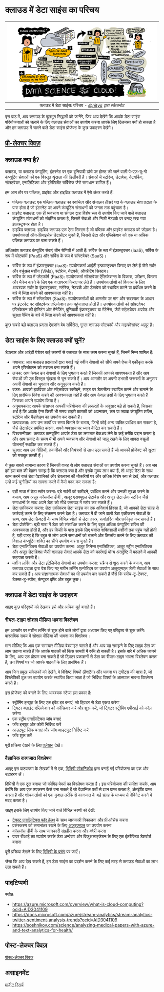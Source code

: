 # क्लाउड में डेटा साइंस का परिचय

|![[(@sketchthedocs) द्वारा स्केचनोट](https://sketchthedocs.dev) ](../../../sketchnotes/17-DataScience-Cloud.png)|
|:---:|
| क्लाउड में डेटा साइंस: परिचय - _[@nitya](https://twitter.com/nitya) द्वारा स्केचनोट_ |


इस पाठ में, आप क्लाउड के मूलभूत सिद्धांतों को जानेंगे, फिर आप देखेंगे कि आपके डेटा साइंस परियोजनाओं को चलाने के लिए क्लाउड सेवाओं का उपयोग करना आपके लिए दिलचस्प क्यों हो सकता है और हम क्लाउड में चलने वाले डेटा साइंस प्रोजेक्ट के कुछ उदाहरण देखेंगे।


## [प्री-लेक्चर क्विज़](https://purple-hill-04aebfb03.1.azurestaticapps.net/quiz/32)


## क्लाउड क्या है?

क्लाउड, या क्लाउड कंप्यूटिंग, इंटरनेट पर एक बुनियादी ढांचे पर होस्ट की जाने वाली पे-एज़-यू-गो कंप्यूटिंग सेवाओं की एक विस्तृत श्रृंखला की डिलीवरी है। सेवाओं में स्टोरेज, डेटाबेस, नेटवर्किंग, सॉफ्टवेयर, एनालिटिक्स और इंटेलिजेंट सर्विसेज जैसे समाधान शामिल हैं।

हम आम तौर पर पब्लिक, प्राइवेट और हाइब्रिड क्लाउड में ऐसे अंतर करते हैं:

* पब्लिक क्लाउड: एक पब्लिक क्लाउड का स्वामित्व और संचालन तीसरे पक्ष के क्लाउड सेवा प्रदाता के पास होता है जो इंटरनेट पर अपने कंप्यूटिंग संसाधनों को जनता तक पहुंचाता है।
* प्राइवेट क्लाउड: एक ही व्यवसाय या संगठन द्वारा विशेष रूप से उपयोग किए जाने वाले क्लाउड कंप्यूटिंग संसाधनों को संदर्भित करता है, जिसमें सेवाओं और निजी नेटवर्क पर बनाए रखा गया इंफ्रास्ट्रक्चर होता है।
* हाइब्रिड क्लाउड: हाइब्रिड क्लाउड एक ऐसा सिस्टम है जो पब्लिक और प्राइवेट क्लाउड को जोड़ता है। उपयोगकर्ता ऑन-प्रिमाइसेस डेटासेंटर चुनते हैं, जिससे डेटा और एप्लिकेशन को एक या अधिक पब्लिक क्लाउड पर चला सकते हैं।

अधिकांश क्लाउड कंप्यूटिंग सेवाएं तीन श्रेणियों में आती हैं: सर्विस के रूप में इंफ्रास्ट्रक्चर (IaaS), सर्विस के रूप में प्लेटफॉर्म (PaaS) और सर्विस के रूप में सॉफ्टवेयर (SaaS)।

* सर्विस के रूप में इंफ्रास्ट्रक्चर (IaaS): उपयोगकर्ता आईटी इन्फ्रास्ट्रक्चर किराए पर लेते हैं जैसे सर्वर और वर्चुअल मशीन (VMs), स्टोरेज, नेटवर्क, ऑपरेटिंग सिस्टम।
* सर्विस के रूप में प्लेटफॉर्म (PaaS): उपयोगकर्ता सॉफ्टवेयर ऍप्लिकेशन्स के विकास, परीक्षण, वितरण और मैनेज करने के लिए एक वातावरण किराए पर लेते हैं। उपयोगकर्ताओं को विकास के लिए आवश्यक सर्वर के इंफ्रास्ट्रक्चर, स्टोरेज, नेटवर्क और डेटाबेस को स्थापित करने या प्रबंधित करने के बारे में चिंता करने की आवश्यकता नहीं है।
* सर्विस के रूप में सॉफ्टवेयर (SaaS): उपयोगकर्ताओं को आमतौर पर मांग और सदस्यता के आधार पर इंटरनेट पर सॉफ़्टवेयर एप्लिकेशन तक पहुंच प्राप्त होती है। उपयोगकर्ताओं को सॉफ़्टवेयर एप्लिकेशन की होस्टिंग और मैनेजिंग, बुनियादी इंफ्रास्ट्रक्चर या मेंटेनेंस, जैसे सॉफ़्टवेयर अपग्रेड और सुरक्षा पैचिंग के बारे में चिंता करने की आवश्यकता नहीं है।

कुछ सबसे बड़े क्लाउड प्रदाता ऐमज़ॉन वेब सर्विसेस, गूगल क्लाउड प्लेटफॉर्म और माइक्रोसॉफ्ट अज़ूर हैं।
## डेटा साइंस के लिए क्लाउड क्यों चुनें? 

डेवलपर और आईटी पेशेवर कई कारणों से क्लाउड के साथ काम करना चुनते हैं, जिनमें निम्न शामिल हैं:

* नवाचार: आप क्लाउड प्रदाताओं द्वारा बनाई गई नवीन सेवाओं को सीधे अपने ऐप्स में एकीकृत करके अपने एप्लिकेशन को सशक्त बना सकते हैं।
* लचक: आप केवल उन सेवाओं के लिए भुगतान करते हैं जिनकी आपको आवश्यकता है और आप सेवाओं की एक विस्तृत श्रृंखला से चुन सकते हैं। आप आमतौर पर अपनी उभरती जरूरतों के अनुसार अपनी सेवाओं का भुगतान और अनुकूलन करते हैं। 
* बजट: आपको हार्डवेयर और सॉफ़्टवेयर खरीदने, साइट पर डेटासेंटर स्थापित करने और चलाने के लिए प्रारंभिक निवेश करने की आवश्यकता नहीं है और आप केवल उसी के लिए भुगतान करते हैं जिसका आपने उपयोग किया है।
* अनुमापकता: आपके संसाधन आपकी परियोजना की ज़रूरतों के अनुसार बड़े हो सकते हैं, जिसका अर्थ है कि आपके ऐप्स किसी भी समय बाहरी कारकों को अपनाकर, कम या ज्यादा कंप्यूटिंग शक्ति, स्टोरेज और बैंडविड्थ का उपयोग कर सकते हैं।
* उत्पादकता: आप उन कार्यों पर समय बिताने के बजाय, जिन्हें कोई अन्य व्यक्ति प्रबंधित कर सकता है, जैसे डेटासेंटर प्रबंधित करना, अपने व्यवसाय पर ध्यान केंद्रित कर सकते हैं।
* विश्वसनीयता: क्लाउड कम्प्यूटिंग आपके डेटा का लगातार बैकअप लेने के कई तरीके प्रदान करता है और आप संकट के समय में भी अपने व्यवसाय और सेवाओं को चालू रखने के लिए आपदा वसूली योजनाएँ स्थापित कर सकते हैं।
* सुरक्षा: आप उन नीतियों, तकनीकों और नियंत्रणों से लाभ उठा सकते हैं जो आपकी प्रोजेक्ट की सुरक्षा को मजबूत करती हैं।

ये कुछ सबसे सामान्य कारण हैं जिनकी वजह से लोग क्लाउड सेवाओं का उपयोग करना चुनते हैं। अब जब हमें इस बात की बेहतर समझ है कि क्लाउड क्या है और इसके मुख्य लाभ क्या हैं, तो आइए डेटा के साथ काम करने वाले डेटा वैज्ञानिकों और डेवलपर्स की नौकरियों पर और अधिक विशेष रूप से देखें, और क्लाउड उन्हें कई चुनौतियों का सामना करने में कैसे मदद कर सकता है:

* बड़ी मात्रा में डेटा स्टोर करना: बड़े सर्वरों को खरीदने, प्रबंधित करने और उनकी सुरक्षा करने के बजाय, आप अज़ूर कॉसमॉस डीबी , अज़ूर एसक्यूएल डेटाबेस और अज़ूर डेटा लेक स्टोरेज जैसे समाधानों के साथ अपने डेटा को सीधे क्लाउड में स्टोर कर सकते हैं।
* डेटा एकीकरण करना: डेटा एकीकरण डेटा साइंस का एक अनिवार्य हिस्सा है, जो आपको डेटा संग्रह से कार्रवाई करने के लिए संक्रमण करने देता है। क्लाउड में दी जाने वाली डेटा एकीकरण सेवाओं के साथ, आप डेटा फ़ैक्टरी के साथ विभिन्न स्रोतों से डेटा एकत्र, रूपांतरित और एकीकृत कर सकते हैं।
* डेटा प्रोसेसिंग: बड़ी मात्रा में डेटा को संसाधित करने के लिए बहुत अधिक कंप्यूटिंग शक्ति की आवश्यकता होती है, और हर किसी के पास इसके लिए पर्याप्त शक्तिशाली मशीनों तक पहुंच नहीं होती है, यही वजह है कि बहुत से लोग अपने समाधानों को चलाने और डिप्लॉय करने के लिए क्लाउड की विशाल कंप्यूटिंग शक्ति का सीधे उपयोग करना चुनते हैं।
* डेटा एनालिटिक्स सेवाओं का उपयोग करना: अज़ूर सिनेप्स एनालिटिक्स, अज़ूर स्ट्रीम एनालिटिक्स और अज़ूर डेटाब्रिक्स जैसी क्लाउड सेवाएं आपके डेटा को कार्रवाई योग्य अंतर्दृष्टि में बदलने में आपकी सहायता करती हैं।
* मशीन लर्निंग और डेटा इंटेलिजेंस सेवाओं का उपयोग करना: स्क्रैच से शुरू करने के बजाय, आप क्लाउड प्रदाता द्वारा पेश किए गए मशीन लर्निंग एल्गोरिदम का उपयोग अज़ूरएमएल जैसी सेवाओं के साथ कर सकते हैं। आप संज्ञानात्मक सेवाओं का भी उपयोग कर सकते हैं जैसे कि स्पीच-टू-टेक्स्ट, टेक्स्ट-टू-स्पीच, कंप्यूटर दृष्टि और बहुत कुछ।

## क्लाउड में डेटा साइंस के उदाहरण

आइए कुछ परिदृश्यों को देखकर इसे और अधिक मूर्त बनाते हैं।
 
### रीयल-टाइम सोशल मीडिया भावना विश्लेषण
हम आमतौर पर मशीन लर्निंग से शुरू होने वाले लोगों द्वारा अध्ययन किए गए परिदृश्य से शुरू करेंगे: वास्तविक समय में सोशल मीडिया की भावना का विश्लेषण।

मान लीजिए कि आप एक समाचार मीडिया वेबसाइट चलाते हैं और आप यह समझने के लिए लाइव डेटा का लाभ उठाना चाहते हैं कि आपके पाठकों की किस सामग्री में रुचि हो सकती है। इसके बारे में अधिक जानने के लिए, आप एक प्रोग्राम बना सकते हैं जो ट्विटर प्रकाशनों से डेटा का रीयल-टाइम भावना विश्लेषण करता है, उन विषयों पर जो आपके पाठकों के लिए प्रासंगिक हैं।

आप जिन प्रमुख संकेतकों को देखेंगे, वे विशिष्ट विषयों (हैशटैग) और भावना पर ट्वीट्स की मात्रा है, जो विश्लेषिकी टूल का उपयोग करके स्थापित किया जाता है जो निर्दिष्ट विषयों के आसपास भावना विश्लेषण करते हैं।

इस प्रोजेक्ट को बनाने के लिए आवश्यक स्टेप्स इस प्रकार हैं: 

* स्ट्रीमिंग इनपुट के लिए एक इवेंट हब बनाएं, जो ट्विटर से डेटा एकत्र करेगा
* ट्विटर क्लाइंट एप्लिकेशन को कॉन्फ़िगर करें और शुरू करें, जो ट्विटर स्ट्रीमिंग एपीआई को कॉल करेगा
* एक स्ट्रीम एनालिटिक्स जॉब बनाएं
* जॉब इनपुट और क्वेरी निर्दिष्ट करें
* आउटपुट सिंक बनाएं और जॉब आउटपुट निर्दिष्ट करें
* जॉब शुरू करें

पूरी प्रक्रिया देखने के लिए [प्रलेखन](https://docs.microsoft.com/azure/stream-analytics/stream-analytics-twitter-sentiment-analysis-trends?WT.mc_id=academic-77958-bethanycheum&ocid=AID30411099) देखें।

### वैज्ञानिक कागजात विश्लेषण
आइए इस पाठ्यक्रम के लेखकों में से एक, [दिमित्री सोशनिकोव](http://soshnikov.com) द्वारा बनाई गई परियोजना का एक और उदाहरण लें।

दिमित्री ने एक टूल बनाया जो कोविड पेपर्स का विश्लेषण करता है। इस परियोजना की समीक्षा करके, आप देखेंगे कि आप एक उपकरण कैसे बना सकते हैं जो वैज्ञानिक पत्रों से ज्ञान प्राप्त करता है, अंतर्दृष्टि प्राप्त करता है और शोधकर्ताओं को एक कुशल तरीके से कागजात के बड़े संग्रह के माध्यम से नेविगेट करने में मदद करता है।

आइए इसके लिए उपयोग किए जाने वाले विभिन्न चरणों को देखें:
* [टेक्स्ट एनालिटिक्स फॉर हेल्थ](https://docs.microsoft.com/azure/cognitive-services/text-analytics/how-tos/text-analytics-for-health?WT.mc_id=academic-77958-bethanycheum&ocid=AID3041109) के साथ जानकारी निकालना और प्री-प्रोसेस करना
* प्रसंस्करण को समानांतर रखने के लिए [अज़ूरएमएल](https://azure.microsoft.com/services/machine-learning?WT.mc_id=academic-77958-bethanycheum&ocid=AID3041109) का उपयोग करना
* [कॉसमॉस डीबी](https://azure.microsoft.com/services/cosmos-db?WT.mc_id=academic-77958-bethanycheum&ocid=AID3041109) के साथ जानकारी संग्रहीत करना और क्वेरी करना
* पावर बीआई का उपयोग करके डेटा अन्वेषण और विज़ुअलाइज़ेशन के लिए एक इंटरैक्टिव डैशबोर्ड बनाना

पूरी प्रक्रिया देखने के लिए [दिमित्री के ब्लॉग](https://soshnikov.com/science/analyzing-medical-papers-with-azure-and-text-analytics-for-health/) पर जाएँ।
 
जैसा कि आप देख सकते हैं, हम डेटा साइंस का प्रदर्शन करने के लिए कई तरह से क्लाउड सेवाओं का लाभ उठा सकते हैं।
## पादटिप्पणी

स्त्रोत:
* https://azure.microsoft.com/overview/what-is-cloud-computing?ocid=AID3041109  
* https://docs.microsoft.com/azure/stream-analytics/stream-analytics-twitter-sentiment-analysis-trends?ocid=AID3041109  
* https://soshnikov.com/science/analyzing-medical-papers-with-azure-and-text-analytics-for-health/  

## पोस्ट-लेक्चर क्विज़

[पोस्ट-लेक्चर क्विज़](https://purple-hill-04aebfb03.1.azurestaticapps.net/quiz/33)

## असाइनमेंट

[मार्केट रिसर्च](./assignment.hi.md)
